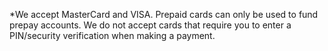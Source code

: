 \*We accept MasterCard and VISA. Prepaid cards can only be used to fund prepay accounts. We do not accept cards that require you to enter a PIN/security verification when making a payment.


